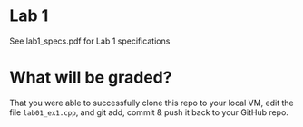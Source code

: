 # Lab 1
See lab1_specs.pdf for Lab 1 specifications

# What will be graded?
That you were able to successfully clone this repo to your local VM, edit the file `lab01_ex1.cpp`, and git add, commit & push it back to your GitHub repo.
